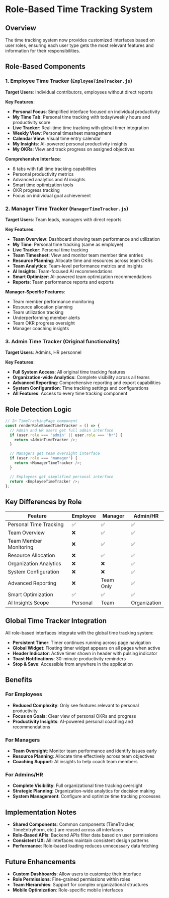 # Role-Based Time Tracking System

## Overview

The time tracking system now provides customized interfaces based on user roles, ensuring each user type gets the most relevant features and information for their responsibilities.

## Role-Based Components

### 1. Employee Time Tracker (`EmployeeTimeTracker.js`)

**Target Users**: Individual contributors, employees without direct reports

**Key Features**:

- **Personal Focus**: Simplified interface focused on individual productivity
- **My Time Tab**: Personal time tracking with today/weekly hours and productivity score
- **Live Tracker**: Real-time time tracking with global timer integration
- **Weekly View**: Personal timesheet management
- **Calendar View**: Visual time entry calendar
- **My Insights**: AI-powered personal productivity insights
- **My OKRs**: View and track progress on assigned objectives

**Comprehensive Interface**:

- 8 tabs with full time tracking capabilities
- Personal productivity metrics
- Advanced analytics and AI insights
- Smart time optimization tools
- OKR progress tracking
- Focus on individual goal achievement

### 2. Manager Time Tracker (`ManagerTimeTracker.js`)

**Target Users**: Team leads, managers with direct reports

**Key Features**:

- **Team Overview**: Dashboard showing team performance and utilization
- **My Time**: Personal time tracking (same as employee)
- **Live Tracker**: Personal time tracking
- **Team Timesheet**: View and monitor team member time entries
- **Resource Planning**: Allocate time and resources across team OKRs
- **Team Analytics**: Team-level performance metrics and insights
- **AI Insights**: Team-focused AI recommendations
- **Smart Optimizer**: AI-powered team optimization recommendations
- **Reports**: Team performance reports and exports

**Manager-Specific Features**:

- Team member performance monitoring
- Resource allocation planning
- Team utilization tracking
- Underperforming member alerts
- Team OKR progress oversight
- Manager coaching insights

### 3. Admin Time Tracker (Original functionality)

**Target Users**: Admins, HR personnel

**Key Features**:

- **Full System Access**: All original time tracking features
- **Organization-wide Analytics**: Complete visibility across all teams
- **Advanced Reporting**: Comprehensive reporting and export capabilities
- **System Configuration**: Time tracking settings and configurations
- **All Features**: Access to every time tracking component

## Role Detection Logic

```javascript
// In TimeTrackingPage component
const renderRoleBasedTimeTracker = () => {
  // Admin and HR users get full admin interface
  if (user.role === 'admin' || user.role === 'hr') {
    return <AdminTimeTracker />;
  }

  // Managers get team oversight interface
  if (user.role === 'manager') {
    return <ManagerTimeTracker />;
  }

  // Employees get simplified personal interface
  return <EmployeeTimeTracker />;
};
```

## Key Differences by Role

| Feature                | Employee | Manager   | Admin/HR     |
| ---------------------- | -------- | --------- | ------------ |
| Personal Time Tracking | ✅       | ✅        | ✅           |
| Team Overview          | ❌       | ✅        | ✅           |
| Team Member Monitoring | ❌       | ✅        | ✅           |
| Resource Allocation    | ❌       | ✅        | ✅           |
| Organization Analytics | ❌       | ❌        | ✅           |
| System Configuration   | ❌       | ❌        | ✅           |
| Advanced Reporting     | ❌       | Team Only | ✅           |
| Smart Optimization     | ✅       | ✅        | ✅           |
| AI Insights Scope      | Personal | Team      | Organization |

## Global Time Tracker Integration

All role-based interfaces integrate with the global time tracking system:

- **Persistent Timer**: Timer continues running across page navigation
- **Global Widget**: Floating timer widget appears on all pages when active
- **Header Indicator**: Active timer shown in header with pulsing indicator
- **Toast Notifications**: 30-minute productivity reminders
- **Stop & Save**: Accessible from anywhere in the application

## Benefits

### For Employees

- **Reduced Complexity**: Only see features relevant to personal productivity
- **Focus on Goals**: Clear view of personal OKRs and progress
- **Productivity Insights**: AI-powered personal coaching and recommendations

### For Managers

- **Team Oversight**: Monitor team performance and identify issues early
- **Resource Planning**: Allocate time effectively across team objectives
- **Coaching Support**: AI insights to help coach team members

### For Admins/HR

- **Complete Visibility**: Full organizational time tracking oversight
- **Strategic Planning**: Organization-wide analytics for decision making
- **System Management**: Configure and optimize time tracking processes

## Implementation Notes

- **Shared Components**: Common components (TimeTracker, TimeEntryForm, etc.) are reused across all interfaces
- **Role-Based APIs**: Backend APIs filter data based on user permissions
- **Consistent UX**: All interfaces maintain consistent design patterns
- **Performance**: Role-based loading reduces unnecessary data fetching

## Future Enhancements

- **Custom Dashboards**: Allow users to customize their interface
- **Role Permissions**: Fine-grained permissions within roles
- **Team Hierarchies**: Support for complex organizational structures
- **Mobile Optimization**: Role-specific mobile interfaces
